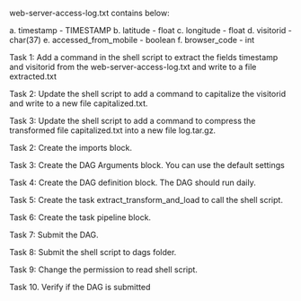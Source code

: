 web-server-access-log.txt contains below:

a. timestamp - TIMESTAMP
b. latitude - float
c. longitude - float
d. visitorid - char(37)
e. accessed_from_mobile - boolean
f. browser_code - int

Task 1: Add a command in the shell script to extract the fields timestamp and visitorid from the web-server-access-log.txt and write to a file extracted.txt

Task 2: Update the shell script to add a command to capitalize the visitorid and write to a new file capitalized.txt.

Task 3: Update the shell script to add a command to compress the transformed file capitalized.txt into a new file log.tar.gz.

Task 2: Create the imports block.

Task 3: Create the DAG Arguments block. You can use the default settings

Task 4: Create the DAG definition block. The DAG should run daily.

Task 5: Create the task extract_transform_and_load to call the shell script.

Task 6: Create the task pipeline block.

Task 7: Submit the DAG.

Task 8: Submit the shell script to dags folder.

Task 9: Change the permission to read shell script.

Task 10. Verify if the DAG is submitted
